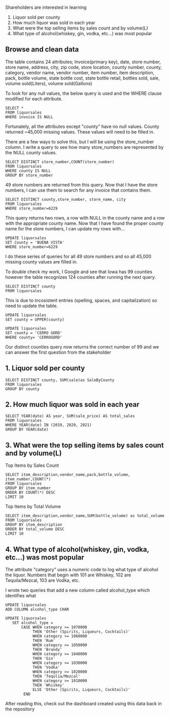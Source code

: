 Shareholders are interested in learning
1. Liquor sold per county
2. How much liquor was sold in each year
3. What were the top selling items by sales count and by volume(L)
4. What type of alcohol(whiskey, gin, vodka, etc...) was most popular


## Browse and clean data

The table contains 24 attributes; Invoice(primary key), date, store number, store name, address, city, zip code, store location, county number,
county, category, vendor name, vendor number, item number, item description, pack, bottle volume, state bottle cost, 
state bottle retail, bottles sold, sale, volume sold(Liters), volume sold(Gallons)

To look for any null values, the below query is used and the WHERE clause modified for each attribute. 

```
SELECT *
FROM liquorsales
WHERE invoice IS NULL
```

Fortunately, all the attributes except "county" have no null values. 
County returned ~45,000 missing values. These values will need to be filled in. 

There are a few ways to solve this, but I will be using the store_number column. I write a query to see how many store_numbers are represented
by the NULL county values.

```
SELECT DISTINCT store_number,COUNT(store_number)
FROM liquorsales
WHERE county IS NULL
GROUP BY store_number 
```
49 store numbers are returned from this query. Now that I have the store numbers, I can use them to search for any invoice that 
contains them. 

```
SELECT DISTINCT county,store_number, store_name, city
FROM liquorsales
WHERE store_number=6229
```
This query returns two rows, a row with NULL in the county name and a row with the appropriate county name. Now that I have found the proper
county name for the store numbers, I can update my rows with...

```
UPDATE liquorsales
SET County = 'BUENA VISTA'
WHERE store_number=6229
```

I do these series of queries for all 49 store numbers and so all 45,000 missing county values are filled in. 

To double check my work, I Google and see that Iowa has 99 counties however the table recognizes 124 counties after running the next query. 

```
SELECT DISTINCT county
FROM liquorsales
```
This is due to incosistent entries (spelling, spaces, and capitalization) so need to update the table.

```
UPDATE liquorsales
SET county = UPPER(county)
```

```
UPDATE liquorsales
SET county = 'CERRO GORD'
WHERE county= 'CERROGORD'
```
Our distinct counties query now returns the correct number of 99 and we can answer the first question from the stakeholder 

## 1. Liquor sold per county

```
SELECT DISTINCT county, SUM(sale)as SaleByCounty
FROM liquorsales
GROUP BY county
```
## 2. How much liquor was sold in each year

```
SELECT YEAR(date) AS year, SUM(sale_price) AS total_sales
FROM liquorsales 
WHERE YEAR(date) IN (2019, 2020, 2021)
GROUP BY YEAR(date)
```
## 3. What were the top selling items by sales count and by volume(L)

Top Items by Sales Count
```
SELECT item_description,vendor_name,pack,bottle_volume, item_number,COUNT(*)
FROM liquorsales
GROUP BY item_number
ORDER BY COUNT(*) DESC
LIMIT 10
```
Top Items by Total Volume
```
SELECT item_description,vendor_name,SUM(bottle_volume) as total_volume
FROM liquorsales
GROUP BY item_description
ORDER BY total_volume DESC
LIMIT 10
```
## 4. What type of alcohol(whiskey, gin, vodka, etc...) was most popular

The attribute "category" uses a numeric code to log what type of alcohol the liquor. Numbers that begin with 101 are Whiskey, 102 are 
Tequila/Mezcal, 103 are Vodka, etc.

I wrote two queries that add a new column called alcohol_type which identifies what  

```
UPDATE liquorsales
ADD COLUMN alcohol_type CHAR
```

```
UPDATE liquorsales
   SET alcohol_type =
       CASE WHEN category >= 1070000
            THEN 'Other (Spirits, Liqueurs, Cocktails)'
            WHEN category >= 1060000
            THEN 'Rum'
            WHEN category >= 1050000
            THEN 'Brandy'
            WHEN category >= 1040000
            THEN 'Gin'
            WHEN category >= 1030000
            THEN 'Vodka'
            WHEN category >= 1020000
            THEN 'Tequlia/Mezcal'
            WHEN category >= 1010000
            THEN 'Whiskey'
            ELSE 'Other (Spirits, Liqueurs, Cocktails)'
        END
```

After reading this, check out the dashboard created using this data back in the repository

